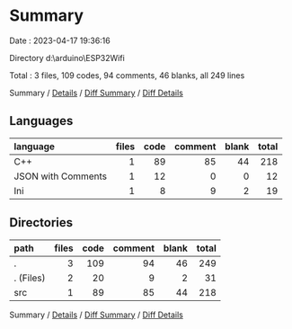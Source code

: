 # Summary

Date : 2023-04-17 19:36:16

Directory d:\\arduino\\ESP32Wifi

Total : 3 files,  109 codes, 94 comments, 46 blanks, all 249 lines

Summary / [Details](details.md) / [Diff Summary](diff.md) / [Diff Details](diff-details.md)

## Languages
| language | files | code | comment | blank | total |
| :--- | ---: | ---: | ---: | ---: | ---: |
| C++ | 1 | 89 | 85 | 44 | 218 |
| JSON with Comments | 1 | 12 | 0 | 0 | 12 |
| Ini | 1 | 8 | 9 | 2 | 19 |

## Directories
| path | files | code | comment | blank | total |
| :--- | ---: | ---: | ---: | ---: | ---: |
| . | 3 | 109 | 94 | 46 | 249 |
| . (Files) | 2 | 20 | 9 | 2 | 31 |
| src | 1 | 89 | 85 | 44 | 218 |

Summary / [Details](details.md) / [Diff Summary](diff.md) / [Diff Details](diff-details.md)